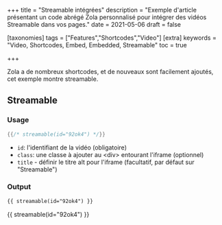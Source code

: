 +++
title = "Streamable intégrées"
description = "Exemple d'article présentant un code abrégé Zola personnalisé pour intégrer des vidéos Streamable dans vos pages."
date = 2021-05-06
draft = false

[taxonomies]
tags = ["Features","Shortcodes","Video"]
[extra]
keywords = "Video, Shortcodes, Embed, Embedded, Streamable"
toc = true
 
+++

Zola a de nombreux shortcodes, et de nouveaux sont facilement ajoutés, cet exemple montre streamable.
<!-- more -->

## Streamable

### Usage

```rs
{{/* streamable(id="92ok4") */}}
```

- `id`: l'identifiant de la vidéo (obligatoire)
- `class`: une classe à ajouter au &lt;div&gt; entourant l'iframe (optionnel)
- `title` - définir le titre alt pour l'iframe (facultatif, par défaut sur "Streamable")

### Output

```html
{{ streamable(id="92ok4") }}
```
{{ streamable(id="92ok4") }}
